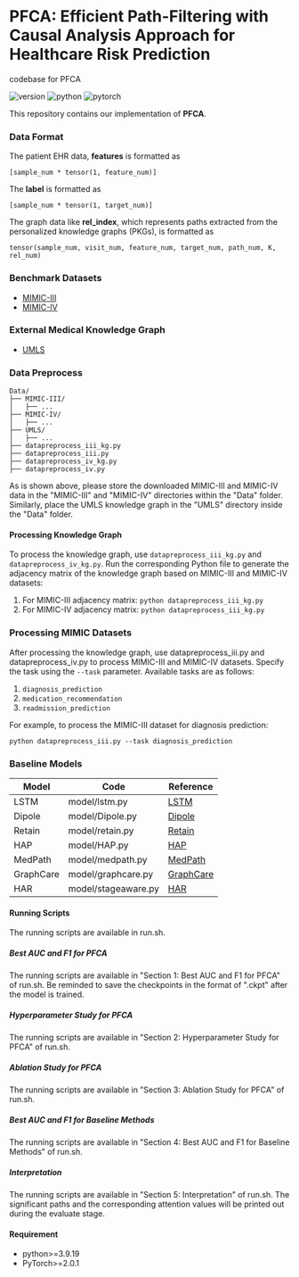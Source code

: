 # PFCA: Efficient Path-Filtering with Causal Analysis Approach for Healthcare Risk Prediction
codebase for PFCA

![version](https://img.shields.io/badge/version-v3.5-green)
![python](https://img.shields.io/badge/python-3.9.19-blue)
![pytorch](https://img.shields.io/badge/pytorch-2.0.1-brightgreen)

This repository contains our implementation of **PFCA**.

### Data Format
The patient EHR data, **features** is formatted as 
```
[sample_num * tensor(1, feature_num)]
```
The **label** is formatted as
```
[sample_num * tensor(1, target_num)]
```
The graph data like **rel_index**, which represents paths extracted from the personalized knowledge graphs (PKGs), is formatted as
```
tensor(sample_num, visit_num, feature_num, target_num, path_num, K, rel_num)
```

### Benchmark Datasets

* [MIMIC-III](https://physionet.org/content/mimiciii/1.4/)
* [MIMIC-IV](https://physionet.org/content/mimiciv/3.0/)

### External Medical Knowledge Graph

* [UMLS](https://www.nlm.nih.gov/research/umls/index.html)

### Data Preprocess
```
Data/
├── MIMIC-III/
│   ├── ...
├── MIMIC-IV/
│   ├── ...
├── UMLS/
│   ├── ...
├── datapreprocess_iii_kg.py
├── datapreprocess_iii.py
├── datapreprocess_iv_kg.py
├── datapreprocess_iv.py
```
As is shown above, please store the downloaded MIMIC-III and MIMIC-IV data in the "MIMIC-III" and "MIMIC-IV" directories within the "Data" folder. Similarly, place the UMLS knowledge graph in the "UMLS" directory inside the "Data" folder. 

#### Processing Knowledge Graph
To process the knowledge graph, use `datapreprocess_iii_kg.py` and `datapreprocess_iv_kg.py`. Run the corresponding Python file to generate the adjacency matrix of the knowledge graph based on MIMIC-III and MIMIC-IV datasets:
1. For MIMIC-III adjacency matrix:
`python datapreprocess_iii_kg.py`
2. For MIMIC-IV adjacency matrix:
`python datapreprocess_iii_kg.py`

### Processing MIMIC Datasets
After processing the knowledge graph, use datapreprocess_iii.py and datapreprocess_iv.py to process MIMIC-III and MIMIC-IV datasets. Specify the task using the `--task` parameter. Available tasks are as follows:
1. `diagnosis_prediction`
2. `medication_recommendation`
3. `readmission_prediction`

For example, to process the MIMIC-III dataset for diagnosis prediction:

`python datapreprocess_iii.py --task diagnosis_prediction`

### Baseline Models

| Model                | Code                                                                                              | Reference                                                                        |
|----------------------|---------------------------------------------------------------------------------------------------|----------------------------------------------------------------------------------|
| LSTM                 | model/lstm.py                                                                                     | [LSTM](https://ieeexplore.ieee.org/abstract/document/6795963)                                                                         |
| Dipole               | model/Dipole.py                                                                                   | [Dipole](https://arxiv.org/pdf/1706.05764)                                       |
| Retain               | model/retain.py                                                                                   | [Retain](https://arxiv.org/pdf/1608.05745)                                       |
| HAP                  | model/HAP.py                                                                                      | [HAP](https://dl.acm.org/doi/10.1145/3394486.3403067)                            |
| MedPath              | model/medpath.py                                                                                  | [MedPath](https://dl.acm.org/doi/pdf/10.1145/3442381.3449860)                    |
| GraphCare            | model/graphcare.py                                                                                | [GraphCare](https://arxiv.org/pdf/2305.12788)                                    |
| HAR                  | model/stageaware.py                                                                               | [HAR](https://ieeexplore.ieee.org/document/10236511)                             |

#### Running Scripts

The running scripts are available in run.sh. 

##### Best AUC and F1 for PFCA

The running scripts are available in "Section 1: Best AUC and F1 for PFCA" of run.sh.
Be reminded to save the checkpoints in the format of ".ckpt" after the model is trained.

##### Hyperparameter Study for PFCA

The running scripts are available in "Section 2: Hyperparameter Study for PFCA" of run.sh.

##### Ablation Study for PFCA

The running scripts are available in "Section 3: Ablation Study for PFCA" of run.sh.

#####  Best AUC and F1 for Baseline Methods

The running scripts are available in "Section 4: Best AUC and F1 for Baseline Methods" of run.sh.

##### Interpretation

The running scripts are available in "Section 5: Interpretation" of run.sh.
The significant paths and the corresponding attention values will be printed out during the evaluate stage.

#### Requirement

* python>=3.9.19
* PyTorch>=2.0.1
